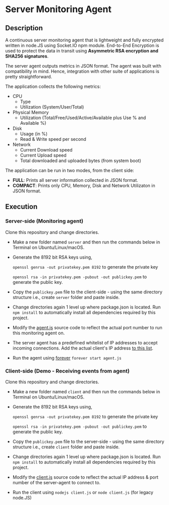 # Server Monitoring Agent

## Description

A continuous server monitoring agent that is lightweight and fully encrypted written in node.JS using Socket.IO npm module. End-to-End Encryption is used to protect the data in transit using **Asymmetric RSA encryption and SHA256 signatures**. 

The server agent outputs metrics in JSON format. The agent was built with compatibility in mind. Hence, integration with other suite of applications is pretty straightforward.

The application collects the following metrics:

* CPU
	* Type
	* Utilization (System/User/Total)
* Physical Memory
	* Utilization (Total/Free/Used/Active/Available plus Use % and Available %)
* Disk
	* Usage (in %)
	* Read & Write speed per second
* Network
	* Current Download speed
	* Current Upload speed
	* Total downloaded and uploaded bytes (from system boot)

The application can be run in two modes, from the client side:

* **FULL**: Prints all server information collected in JSON format.
* **COMPACT**: Prints only CPU, Memory, Disk and Network Utilizaton in JSON format.

## Execution

### Server-side (Monitoring agent)

Clone this repository and change directories.

* Make a new folder named `server` and then run the commands below in Terminal on Ubuntu/Linux/macOS.

* Generate the 8192 bit RSA keys using,

	`openssl genrsa -out privatekey.pem 8192` to generate the private key
	
	`openssl rsa -in privatekey.pem -pubout -out publickey.pem` to generate the public key.

* Copy the `publickey.pem` file to the client-side - using the same directory structure i.e., create `server` folder and paste inside.

* Change directories again 1 level up where package.json is located. Run `npm install` to automatically install all dependencies required by this project.

* Modify the [agent.js](https://github.com/gms298/Encrypted-server-monitoring-agent/blob/master/agent.js#L8) source code to reflect the actual port number to run this monitoring agent on.

* The server agent has a predefined whitelist of IP addresses to accept incoming connections. Add the actual client's IP address [to this list](https://github.com/gms298/Encrypted-server-monitoring-agent/blob/master/agent.js#L18). 

* Run the agent using [forever](https://www.npmjs.com/package/forever) `forever start agent.js`

### Client-side (Demo - Receiving events from agent)

Clone this repository and change directories.

* Make a new folder named `client` and then run the commands below in Terminal on Ubuntu/Linux/macOS.

* Generate the 8192 bit RSA keys using,

	`openssl genrsa -out privatekey.pem 8192` to generate the private key
	
	`openssl rsa -in privatekey.pem -pubout -out publickey.pem` to generate the public key.

* Copy the `publickey.pem` file to the server-side - using the same directory structure i.e., create `client` folder and paste inside.

* Change directories again 1 level up where package.json is located. Run `npm install` to automatically install all dependencies required by this project.

* Modify the [client.js](https://github.com/gms298/Encrypted-server-monitoring-agent/blob/master/client.js#L8) source code to reflect the actual IP address & port number of the server-agent to connect to.

* Run the client using `nodejs client.js` or `node client.js` (for legacy node.JS)